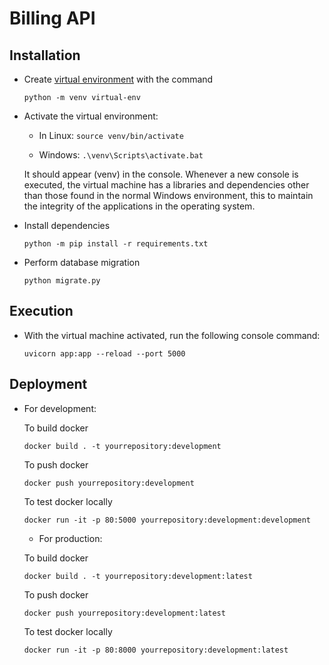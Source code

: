 # Billing API

## Installation

- Create [virtual environment](https://docs.python.org/es/3/tutorial/venv.html) with the command

    `python -m venv virtual-env`

- Activate the virtual environment:

    - In Linux:
    `source venv/bin/activate`

    - Windows:
    `.\venv\Scripts\activate.bat`

    It should appear (venv) in the console. Whenever a new console is executed, the virtual machine has a libraries and dependencies other than those found in the normal Windows environment, this to maintain the integrity of the applications in the operating system.

- Install dependencies

    `python -m pip install -r requirements.txt`

- Perform database migration

    `python migrate.py`

## Execution

- With the virtual machine activated, run the following console command:

    `uvicorn app:app --reload --port 5000`

## Deployment

- For development:

    To build docker

    `docker build . -t yourrepository:development`

    To push docker

    `docker push yourrepository:development`

    To test docker locally

    `docker run -it -p 80:5000 yourrepository:development:development`


    - For production:
    
    To build docker

    `docker build . -t yourrepository:development:latest`

    To push docker

    `docker push yourrepository:development:latest`

    To test docker locally

    `docker run -it -p 80:8000 yourrepository:development:latest`